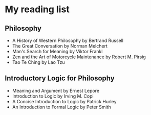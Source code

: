 # My reading list
## Philosophy
* A History of Western Philosophy by Bertrand Russell
* The Great Conversation by Norman Melchert
* Man's Search for Meaning by Viktor Frankl
* Zen and the Art of Motorcycle Maintenance by Robert M. Pirsig
* Tao Te Ching by Lao Tzu
## Introductory Logic for Philosophy
* Meaning and Argument by Ernest Lepore
* Introduction to Logic by Irving M. Copi
* A Concise Introduction to Logic by Patrick Hurley
* An Introduction to Formal Logic by Peter Smith
